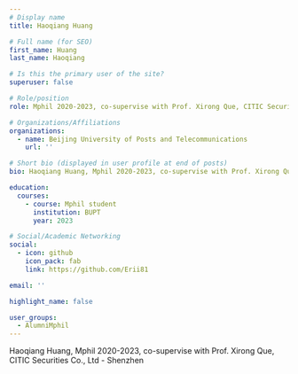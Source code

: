 ```yaml
---
# Display name
title: Haoqiang Huang

# Full name (for SEO)
first_name: Huang
last_name: Haoqiang

# Is this the primary user of the site?
superuser: false

# Role/position
role: Mphil 2020-2023, co-supervise with Prof. Xirong Que, CITIC Securities Co., Ltd - Shenzhen

# Organizations/Affiliations
organizations:
  - name: Beijing University of Posts and Telecommunications
    url: ''

# Short bio (displayed in user profile at end of posts)
bio: Haoqiang Huang, Mphil 2020-2023, co-supervise with Prof. Xirong Que, CITIC Securities Co., Ltd - Shenzhen

education:
  courses:
    - course: Mphil student
      institution: BUPT
      year: 2023

# Social/Academic Networking
social:
  - icon: github
    icon_pack: fab
    link: https://github.com/Erii81

email: ''

highlight_name: false

user_groups:
  - AlumniMphil
---
```

Haoqiang Huang, Mphil 2020-2023, co-supervise with Prof. Xirong Que, CITIC Securities Co., Ltd - Shenzhen